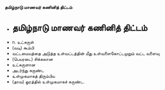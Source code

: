 **தமிழ்நாடு மாணவர் கணினித் திட்டம்**
- # தமிழ்நாடு மாணவர் கணினித் திட்டம்
- n. உட்சுருள்
- (வடி) கூம்பி
- வட்டமையத்தை அடுத்த உள்வட்டத்தின் மீது உள்வளைகோட்டமுறும் வட்ட வளைவு
- (பெயரடை) சிக்கலான
- உட்சுருளான
- அடர்ந்து சுருண்ட
- உள்முகமாகத் திரும்பிய
- (தாவ) ஓரத்தில் உள்முகமாகச் சுருண்ட.

